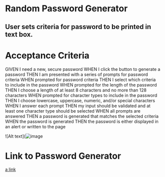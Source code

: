 # Random Password Generator

## User sets criteria for password to be printed in text box.

# Acceptance Criteria

GIVEN I need a new, secure password
WHEN I click the button to generate a password
THEN I am presented with a series of prompts for password criteria
WHEN prompted for password criteria
THEN I select which criteria to include in the password
WHEN prompted for the length of the password
THEN I choose a length of at least 8 characters and no more than 128 characters
WHEN prompted for character types to include in the password
THEN I choose lowercase, uppercase, numeric, and/or special characters
WHEN I answer each prompt
THEN my input should be validated and at least one character type should be selected
WHEN all prompts are answered
THEN a password is generated that matches the selected criteria
WHEN the password is generated
THEN the password is either displayed in an alert or written to the page

![Alt text](![image](https://user-images.githubusercontent.com/71037699/104265448-41546200-5453-11eb-8579-ba2472033b08.png)

# Link to Password Generator
[a link](https://fthompson24.github.io/Password/)